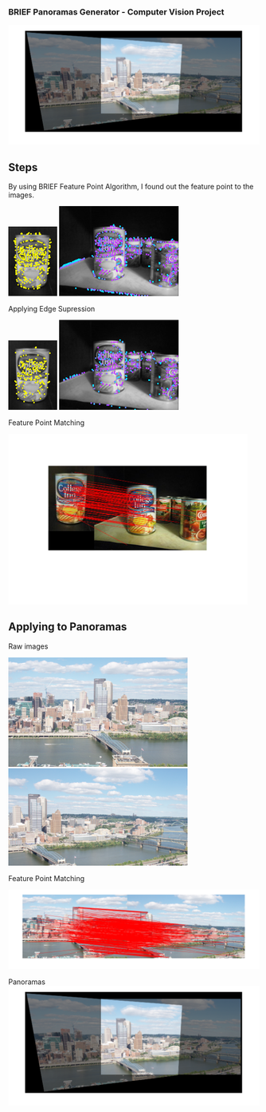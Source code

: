 ### BRIEF Panoramas Generator - Computer Vision Project
![image](panoramas_merge.png)

## Steps

By using BRIEF Feature Point Algorithm, I found out the feature point to the images.

  ![image](keypoints_without_edge_supression.png)  ![image](keypoints_without_edge_supression3.png)

Applying Edge Supression

  ![image](keypoints.png)  ![image](keypoints3.png)

Feature Point Matching

<img src="feature%20point%20matching.png" width="480">

## Applying to Panoramas

Raw images

  <img src="data/incline_L.png" width="360"> <img src="data/incline_R.png" width="360">

Feature Point Matching

![image](panoramas_feature_point_matching.png)

Panoramas
![image](panoramas_merge.png)





